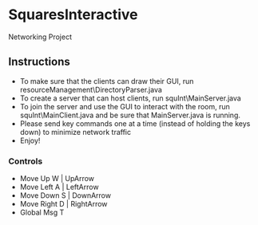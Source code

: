 # SquaresInteractive
Networking Project

## Instructions
* To make sure that the clients can draw their GUI, run resourceManagement\DirectoryParser.java
* To create a server that can host clients, run squInt\MainServer.java
* To join the server and use the GUI to interact with the room, run squInt\MainClient.java
	and be sure that MainServer.java is running.
* Please send key commands one at a time (instead of holding the keys down) to minimize network traffic
* Enjoy!

### Controls 
* Move Up		W				|	UpArrow
* Move Left		A				|	LeftArrow
* Move Down		S				|	DownArrow
* Move Right	D				|	RightArrow
* Global Msg	T
